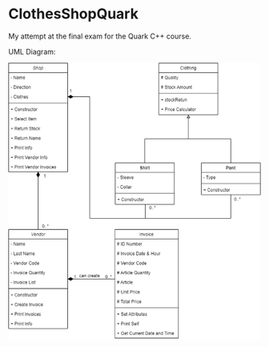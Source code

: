 # ClothesShopQuark
 My attempt at the final exam for the Quark C++ course.

UML Diagram:

<img src="https://github.com/Koda-Kode/ClothesShopQuark/blob/2078fab1db1fc131209d37be0d5d8676a83b12a7/UML%20Diagram.png">
